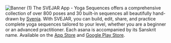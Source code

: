 ![Banner (1)](https://github.com/user-attachments/assets/ff59009f-1c07-4c23-8514-6b129592217e)
The SVEJAR App - Yoga Sequences offers a comprehensive collection of over 800 poses and 30 built-in sequences all beautifully hand-drawn by [Svenja](https://svejar.com/). With SVEJAR, you can build, edit, share, and practice complete yoga sequences tailored to your level, whether you are a beginner or an advanced practitioner. Each asana is accompanied by its Sanskrit name. Available on the [App Store](https://apps.apple.com/us/app/svejar/id6466824326?platform=iphone) and [Google Play Store](https://play.google.com/store/apps/details?id=com.iiga.studio.SVEJAR&hl=en-US).
